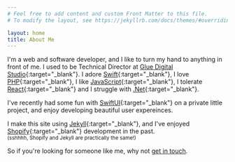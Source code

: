 ```yaml
---
# Feel free to add content and custom Front Matter to this file.
# To modify the layout, see https://jekyllrb.com/docs/themes/#overriding-theme-defaults

layout: home
title: About Me
---
```


I'm a web and software developer, and I like to turn my hand to anything in front of me. I used to be Technical Director at [Glue Digital Studio](https://gluestudio.co.uk){:target="_blank"}. I adore [Swift](https://developer.apple.com/xcode/swift){:target="_blank"}, I love [PHP](https://php.net){:target="_blank"}, I like [JavaScript](https://javascript.com){:target="_blank"}, I tolerate [React](https://reactjs.org){:target="_blank"} and I struggle with [.Net](https://dotnet.microsoft.com){:target="_blank"}.

I've recently had some fun with [SwiftUI](https://developer.apple.com/xcode/swiftui/){:target="_blank"} on a private little project, and enjoy developing beautiful user expereinces.

I make this site using [Jekyll](https://jekyllrb.com/){:target="_blank"}, and I've enjoyed [Shopify](https://shopify.com){:target="_blank"} development in the past. <br><small>(sshhhh, Shopify and Jekyll are practically the same!)</small>

So if you're looking for someone like me, why not [get in touch](#contact).
